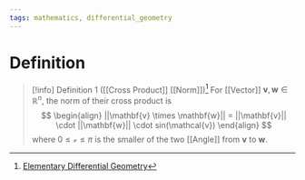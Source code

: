 ```yaml
---
tags: mathematics, differential_geometry
---
```


# Definition

> [!info] Definition 1 ([[Cross Product]] [[Norm]])[^1]
> For [[Vector]] $\mathbf{v}, \mathbf{w} \in \mathbb{R}^n$, the norm of their cross product is
> $$
> \begin{align}
> ||\mathbf{v} \times \mathbf{w}|| = ||\mathbf{v}|| \cdot ||\mathbf{w}|| \cdot sin(\mathcal{v})
> \end{align}
> $$
> where $0 \leq \mathcal{v} \leq \pi$ is the smaller of the two [[Angle]] from $\mathbf{v}$ to $\mathbf{w}$.

[^1]: [Elementary Differential Geometry](zotero://open-pdf/library/items/F6CCEWIU?page=64)